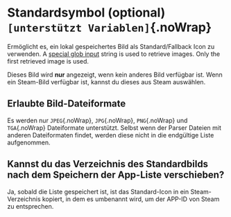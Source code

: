 # Standardsymbol (optional) `[unterstützt Variablen]`{.noWrap}

Ermöglicht es, ein lokal gespeichertes Bild als Standard/Fallback Icon zu verwenden. A [special glob input](#special-glob-input) string is used to retrieve images. Only the first retrieved image is used.

Dieses Bild wird **nur** angezeigt, wenn kein anderes Bild verfügbar ist. Wenn ein Steam-Bild verfügbar ist, kannst du dieses aus Steam auswählen.

## Erlaubte Bild-Dateiformate

Es werden nur `JPEG`{.noWrap}, `JPG`{.noWrap}, `PNG`{.noWrap} und `TGA`{.noWrap} Dateiformate unterstützt. Selbst wenn der Parser Dateien mit anderen Dateiformaten findet, werden diese nicht in die endgültige Liste aufgenommen.

## Kannst du das Verzeichnis des Standardbilds nach dem Speichern der App-Liste verschieben?

Ja, sobald die Liste gespeichert ist, ist das Standard-Icon in ein Steam-Verzeichnis kopiert, in dem es umbenannt wird, um der APP-ID von Steam zu entsprechen.

